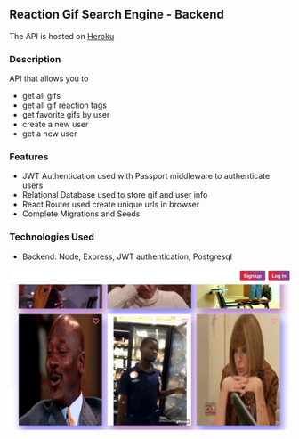 ## Reaction Gif Search Engine  - Backend

The API is hosted on [Heroku](https://lit-dusk-44111.herokuapp.com/api/v1/gifs)

### Description

API that allows you to 

- get all gifs 
- get all gif reaction tags
- get favorite gifs by user
- create a new user
- get a new user


### Features

- JWT Authentication used with Passport middleware to authenticate users
- Relational Database used to store gif and user info
- React Router used create unique urls in browser
- Complete Migrations and Seeds


### Technologies Used

- Backend:  Node, Express, JWT authentication, Postgresql

![View of the React frontend](https://github.com/elainecode/test-app/blob/master/test.png)